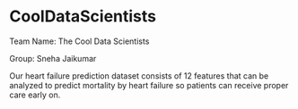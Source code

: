 # CoolDataScientists

Team Name: The Cool Data Scientists

Group: Sneha Jaikumar

Our heart failure prediction dataset consists of 12 features that can be analyzed to predict mortality by heart failure so patients can receive proper care early on.
